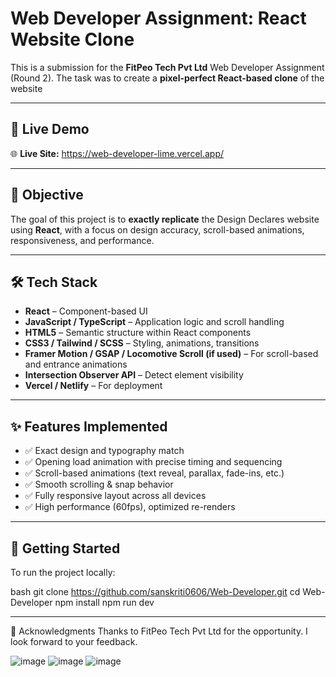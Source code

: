 # Web Developer Assignment: React Website Clone

This is a submission for the **FitPeo Tech Pvt Ltd** Web Developer Assignment (Round 2). The task was to create a **pixel-perfect React-based clone** of the website 

---

## 🚀 Live Demo

🌐 **Live Site:** https://web-developer-lime.vercel.app/

---

## 🎯 Objective

The goal of this project is to **exactly replicate** the Design Declares website using **React**, with a focus on design accuracy, scroll-based animations, responsiveness, and performance.

---

## 🛠️ Tech Stack

- **React** – Component-based UI
- **JavaScript / TypeScript** – Application logic and scroll handling
- **HTML5** – Semantic structure within React components
- **CSS3 / Tailwind / SCSS** – Styling, animations, transitions
- **Framer Motion / GSAP / Locomotive Scroll (if used)** – For scroll-based and entrance animations
- **Intersection Observer API** – Detect element visibility
- **Vercel / Netlify** – For deployment

---

## ✨ Features Implemented

- ✅ Exact design and typography match
- ✅ Opening load animation with precise timing and sequencing
- ✅ Scroll-based animations (text reveal, parallax, fade-ins, etc.)
- ✅ Smooth scrolling & snap behavior
- ✅ Fully responsive layout across all devices
- ✅ High performance (60fps), optimized re-renders




---

## 🧪 Getting Started

To run the project locally:

bash
git clone https://github.com/sanskriti0606/Web-Developer.git
cd Web-Developer
npm install
npm run dev


---

🙏 Acknowledgments
Thanks to FitPeo Tech Pvt Ltd for the opportunity. I look forward to your feedback.

![image](https://github.com/user-attachments/assets/d004c907-7a33-42f5-94de-3c4c5ba5184e)
![image](https://github.com/user-attachments/assets/0deea3cf-d50d-47e0-b1ea-1a32be99487a)
![image](https://github.com/user-attachments/assets/48d1244a-f0d6-472a-8232-e033e22a062e)








